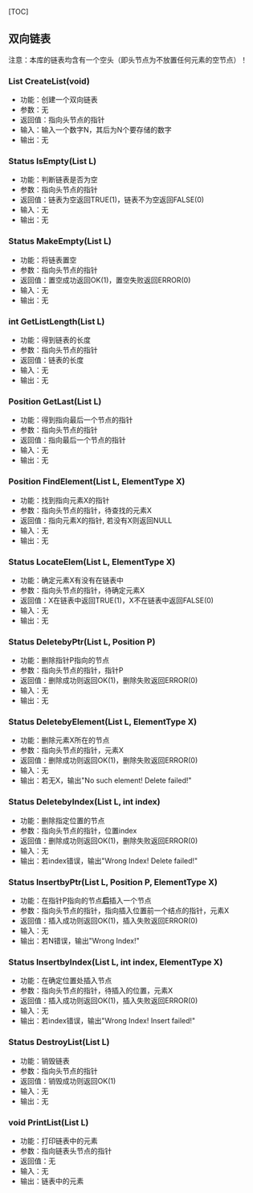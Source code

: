 [TOC]
## 双向链表
注意：本库的链表均含有一个空头（即头节点为不放置任何元素的空节点）！

### List CreateList(void)

  + 功能：创建一个双向链表
  + 参数：无
  + 返回值：指向头节点的指针
  + 输入：输入一个数字N，其后为N个要存储的数字
  + 输出：无

### Status IsEmpty(List L)
  + 功能：判断链表是否为空
  + 参数：指向头节点的指针
  + 返回值：链表为空返回TRUE(1)，链表不为空返回FALSE(0)
  + 输入：无
  + 输出：无

### Status MakeEmpty(List L)
  + 功能：将链表置空
  + 参数：指向头节点的指针
  + 返回值：置空成功返回OK(1)，置空失败返回ERROR(0)
  + 输入：无
  + 输出：无

### int GetListLength(List L)
  + 功能：得到链表的长度
  + 参数：指向头节点的指针
  + 返回值：链表的长度
  + 输入：无
  + 输出：无

### Position GetLast(List L)
  + 功能：得到指向最后一个节点的指针
  + 参数：指向头节点的指针
  + 返回值：指向最后一个节点的指针
  + 输入：无
  + 输出：无

### Position FindElement(List L, ElementType X)
  + 功能：找到指向元素X的指针
  + 参数：指向头节点的指针，待查找的元素X
  + 返回值：指向元素X的指针, 若没有X则返回NULL
  + 输入：无
  + 输出：无

### Status LocateElem(List L, ElementType X)
  + 功能：确定元素X有没有在链表中
  + 参数：指向头节点的指针，待确定元素X
  + 返回值：X在链表中返回TRUE(1)，X不在链表中返回FALSE(0)
  + 输入：无
  + 输出：无

### Status DeletebyPtr(List L, Position P)
  + 功能：删除指针P指向的节点
  + 参数：指向头节点的指针，指针P
  + 返回值：删除成功则返回OK(1)，删除失败返回ERROR(0)
  + 输入：无
  + 输出：无

### Status DeletebyElement(List L, ElementType X)
  + 功能：删除元素X所在的节点
  + 参数：指向头节点的指针，元素X
  + 返回值：删除成功则返回OK(1)，删除失败返回ERROR(0)
  + 输入：无
  + 输出：若无X，输出"No such element! Delete failed!"

### Status DeletebyIndex(List L, int index)
  + 功能：删除指定位置的节点
  + 参数：指向头节点的指针，位置index
  + 返回值：删除成功则返回OK(1)，删除失败返回ERROR(0)
  + 输入：无
  + 输出：若index错误，输出"Wrong Index! Delete failed!"

### Status InsertbyPtr(List L, Position P, ElementType X)
  + 功能：在指针P指向的节点**后**插入一个节点
  + 参数：指向头节点的指针，指向插入位置前一个结点的指针，元素X
  + 返回值：插入成功则返回OK(1)，插入失败返回ERROR(0)
  + 输入：无
  + 输出：若N错误，输出"Wrong Index!"

### Status InsertbyIndex(List L, int index, ElementType X)
  + 功能：在确定位置处插入节点
  + 参数：指向头节点的指针，待插入的位置，元素X
  + 返回值：插入成功则返回OK(1)，插入失败返回ERROR(0)
  + 输入：无
  + 输出：若index错误，输出"Wrong Index!  Insert failed!"

### Status DestroyList(List L)
  + 功能：销毁链表
  + 参数：指向头节点的指针
  + 返回值：销毁成功则返回OK(1)
  + 输入：无
  + 输出：无

### void PrintList(List L)
  + 功能：打印链表中的元素
  + 参数：指向链表头节点的指针
  + 返回值：无
  + 输入：无
  + 输出：链表中的元素